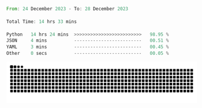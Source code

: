 <!--START_SECTION:waka-->

```rust
From: 24 December 2023 - To: 28 December 2023

Total Time: 14 hrs 33 mins

Python   14 hrs 24 mins  >>>>>>>>>>>>>>>>>>>>>>>>>   98.95 %
JSON     4 mins          -------------------------   00.51 %
YAML     3 mins          -------------------------   00.45 %
Other    0 secs          -------------------------   00.05 %
```

<!--END_SECTION:waka-->


<picture>
  <source media="(prefers-color-scheme: dark)" srcset="https://raw.githubusercontent.com/jeerawut97/jeerawut97/output/github-contribution-grid-snake.svg">
  <img alt="github contribution grid snake animation" src="https://raw.githubusercontent.com/jeerawut97/jeerawut97/output/github-contribution-grid-snake.svg">
</picture>

